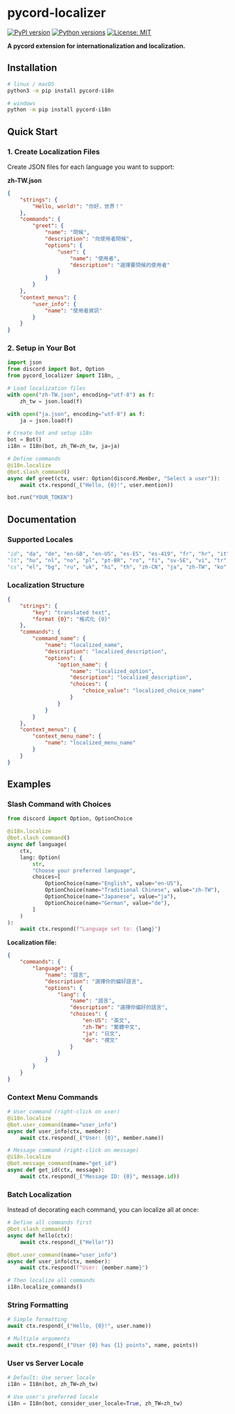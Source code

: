 # pycord-localizer

[![PyPI version](https://badge.fury.io/py/pycord-localizer.svg)](https://badge.fury.io/py/pycord-localizer)
[![Python versions](https://img.shields.io/pypi/pyversions/pycord-localizer.svg)](https://pypi.org/project/pycord-localizer/)
[![License: MIT](https://img.shields.io/badge/License-MIT-yellow.svg)](https://opensource.org/licenses/MIT)

**A pycord extension for internationalization and localization.**

## Installation

```bash
# linux / macOS
python3 -m pip install pycord-i18n

# windows
python -m pip install pycord-i18n
```

## Quick Start

### 1. Create Localization Files

Create JSON files for each language you want to support:

**zh-TW.json**
```json
{
    "strings": {
        "Hello, world!": "你好，世界！"
    },
    "commands": {
        "greet": {
            "name": "問候",
            "description": "向使用者問候",
            "options": {
                "user": {
                    "name": "使用者",
                    "description": "選擇要問候的使用者"
                }
            }
        }
    },
    "context_menus": {
        "user_info": {
            "name": "使用者資訊"
        }
    }
}
```

### 2. Setup in Your Bot

```python
import json
from discord import Bot, Option
from pycord_localizer import I18n, _

# Load localization files
with open("zh-TW.json", encoding="utf-8") as f:
    zh_tw = json.load(f)

with open("ja.json", encoding="utf-8") as f:
    ja = json.load(f)

# Create bot and setup i18n
bot = Bot()
i18n = I18n(bot, zh_TW=zh_tw, ja=ja)

# Define commands
@i18n.localize
@bot.slash_command()
async def greet(ctx, user: Option(discord.Member, "Select a user")):
    await ctx.respond(_("Hello, {0}!", user.mention))

bot.run("YOUR_TOKEN")
```

## Documentation

### Supported Locales

```python
"id", "da", "de", "en-GB", "en-US", "es-ES", "es-419", "fr", "hr", "it", 
"lt", "hu", "nl", "no", "pl", "pt-BR", "ro", "fi", "sv-SE", "vi", "tr", 
"cs", "el", "bg", "ru", "uk", "hi", "th", "zh-CN", "ja", "zh-TW", "ko"
```

### Localization Structure

```json
{
    "strings": {
        "key": "translated text",
        "format {0}": "格式化 {0}"
    },
    "commands": {
        "command_name": {
            "name": "localized_name",
            "description": "localized_description",
            "options": {
                "option_name": {
                    "name": "localized_option",
                    "description": "localized_description",
                    "choices": {
                        "choice_value": "localized_choice_name"
                    }
                }
            }
        }
    },
    "context_menus": {
        "context_menu_name": {
            "name": "localized_menu_name"
        }
    }
}
```

## Examples

### Slash Command with Choices

```python
from discord import Option, OptionChoice

@i18n.localize
@bot.slash_command()
async def language(
    ctx,
    lang: Option(
        str,
        "Choose your preferred language",
        choices=[
            OptionChoice(name="English", value="en-US"),
            OptionChoice(name="Traditional Chinese", value="zh-TW"),
            OptionChoice(name="Japanese", value="ja"),
            OptionChoice(name="German", value="de"),
        ]
    )
):
    await ctx.respond(f"Language set to: {lang}")
```

**Localization file:**
```json
{
    "commands": {
        "language": {
            "name": "語言",
            "description": "選擇你的偏好語言",
            "options": {
                "lang": {
                    "name": "語言",
                    "description": "選擇你偏好的語言",
                    "choices": {
                        "en-US": "英文",
                        "zh-TW": "繁體中文",
                        "ja": "日文",
                        "de": "德文"
                    }
                }
            }
        }
    }
}
```

### Context Menu Commands

```python
# User command (right-click on user)
@i18n.localize
@bot.user_command(name="user_info")
async def user_info(ctx, member):
    await ctx.respond(_("User: {0}", member.name))

# Message command (right-click on message)
@i18n.localize
@bot.message_command(name="get_id")
async def get_id(ctx, message):
    await ctx.respond(_("Message ID: {0}", message.id))
```

### Batch Localization

Instead of decorating each command, you can localize all at once:

```python
# Define all commands first
@bot.slash_command()
async def hello(ctx):
    await ctx.respond(_("Hello!"))

@bot.user_command(name="user_info")
async def user_info(ctx, member):
    await ctx.respond(f"User: {member.name}")

# Then localize all commands
i18n.localize_commands()
```

### String Formatting

```python
# Simple formatting
await ctx.respond(_("Hello, {0}!", user.name))

# Multiple arguments
await ctx.respond(_("User {0} has {1} points", name, points))
```

### User vs Server Locale

```python
# Default: Use server locale
i18n = I18n(bot, zh_TW=zh_tw)

# Use user's preferred locale
i18n = I18n(bot, consider_user_locale=True, zh_TW=zh_tw)
```